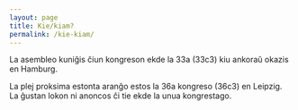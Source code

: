 ```yaml
---
layout: page
title: Kie/kiam?
permalink: /kie-kiam/
---
```


La asembleo kuniĝis ĉiun kongreson ekde la 33a (33c3) kiu ankoraŭ okazis
en Hamburg.

La plej proksima estonta aranĝo estos la 36a kongreso (36c3) en Leipzig.
La ĝustan lokon ni anoncos ĉi tie ekde la unua kongrestago.
